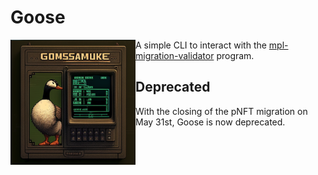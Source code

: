 # Goose

<img align="left" width="200" height="200" src="goose.png">


A simple CLI to interact with the [mpl-migration-validator](https://github.com/metaplex-foundation/mpl-migration-validator) program.

## Deprecated

With the closing of the pNFT migration on May 31st, Goose is now deprecated.
